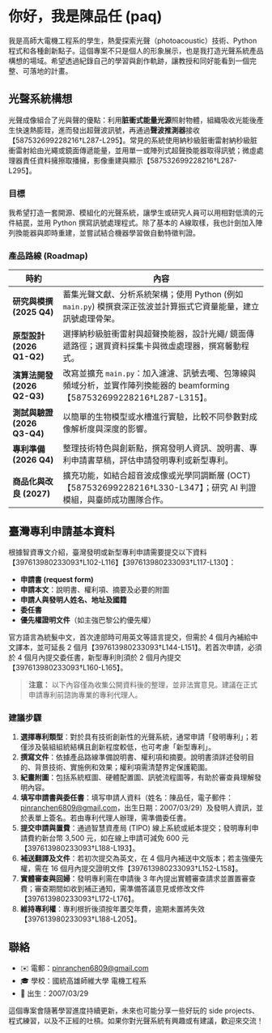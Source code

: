 # 你好，我是陳品任 (paq)

我是高師大電機工程系的學生，熱愛探索光聲（photoacoustic）技術、Python 程式和各種創新點子。這個專案不只是個人的形象展示，也是我打造光聲系統產品構想的場域。希望透過紀錄自己的學習與創作軌跡，讓教授和同好能看到一個完整、可落地的計畫。

## 光聲系統構想

光聲成像組合了光與聲的優點：利用**脏衝式能量光源**照射物體，組織吸收光能後產生快速熱膨臸，進而發出超聲波訊號，再通過**聲波推測器**接收【587532699228216†L287-L295】。常見的系統使用納秒級脏衝雷射納秒級脏衝雷射給由光繩或鏡面傳遞能量，並用單一或陣列式超聲換能器取得訊號；微虛處理器責任資料擁擦取播擁，影像重建與顯示【587532699228216†L287-L295】。

### 目標

我希望打造一套開源、模組化的光聲系統，讓學生或研究人員可以用相對低濟的元件結罠，並用 Python 撰寫訊號處理程式。除了基本的 A­線取樣，我也計劍加入陣列換能器與即時重建，並嘗試結合機器學習做自動特徵判證。

### 產品路線 (Roadmap)

| 時約 | 內容 |
|------|-----|
| **研究與模撰 (2025 Q4)** | 蓄集光聲文獻、分析系統架構；使用 Python (例如 `main.py`) 模撰衰深正弦波並計算振式它資量能量，建立訊號處理骨架。 |
| **原型設計 (2026 Q1-Q2)** | 選擇納秒級脏衝雷射與超聲換能器，設計光繩/ 鏡面傳遞路徑；選買資料採集卡與微虛處理器，撰寫馨動程式。 |
| **演算法開發 (2026 Q2-Q3)** | 改寫並擴充 `main.py`：加入濾濾、訊號去噣、包簿線與頻域分析，並實作陣列換能器的 beamforming【587532699228216†L287-L315】。 |
| **測試與驗證 (2026 Q3-Q4)** | 以簡單的生物模型或水槽進行實驗，比較不同參數對成像解析度與深度的影響。 |
| **專利準備 (2026 Q4)** | 整理技術特色與創新點，撰寫發明人資訊、說明書、專利申請書草稿，評估申請發明專利或新型專利。 |
| **商品化與改良 (2027)** | 擴充功能，如結合超音波成像或光學同調斷層 (OCT)【587532699228216†L330-L347】；研究 AI 判證模組，與臺師成功團隊合作。 |

## 臺灣專利申請基本資料

根據智資專文介紹，臺灣發明或新型專利申請需要提交以下資料【397613980233093†L102-L116】【397613980233093†L117-L130】：

- **申請書 (request form)**
- **申請本文**：說明書、權利項、摘要及必要的附圖
- **申請人與發明人姓名、地址及國籍**
- **委任書**
- **優先權證明文件**（如主強巴黎公約優先權）

官方語言為統髮中文，首次達部時可用英文等語言提交，但需於 4 個月內補給中文譯本，並可延長 2 個月【397613980233093†L144-L151】。若首次申請，必須於 4 個月內提交委任書，新型專利則須於 2 個月內提交【397613980233093†L160-L165】。

> **注意：** 以下內容僅為收集公開資料後的整理，並非法實意見。建議在正式申請專利前諮詢專業的專利代理人。

### 建議步驟

1. **選擇專利類型**：對於具有技術創新性的光聲系統，通常申請「發明專利」；若僅涉及裝組組統結構且創新程度較低，也可考慮「新型專利」。
2. **撰寫文件**：依據產品路線準備說明書、權利項和摘要。說明書須詳述發明目的、背景技術、實施例和效果；權利項需清楚界定保護範圍。
3. **紀畫附圖**：包括系統框圖、硬體配置圖、訊號流程圖等，有助於審查員理解發明內容。
4. **填写申請書與委任書**：填写申請人資料（姓名：陳品任，電子郵件：pinranchen6809@gmail.com，出生日期：2007/03/29）及發明人資訊，並於表單上簽名。若由專利代理人辦理，需準備委任書。
5. **提交申請與置費**：通過智慧資產局 (TIPO) 線上系統或紙本提交；發明專利申請費約新台幣 3,500 元，如在線上申請可減免 600 元【397613980233093†L188-L193】。
6. **補送翻譯及文件**：若初次提交為英文，在 4 個月內補送中文版本；若主強優先權，需在 16 個月內提交證明文件【397613980233093†L152-L158】。
7. **實體審查與回婦**：發明專利需在申請後 3 年內提出實體審查請求並置置審查費；審查期間如收到補正通知，需準備答議意見或修改文件【397613980233093†L172-L176】。
8. **維持專利權**：專利根折後須按年置交年費，逾期未置將失效【397613980233093†L188-L205】。

## 聯絡

- ✉️ 電郵：pinranchen6809@gmail.com  
- 🎓 學校：國統高雄師維大學 電機工程系  
- 📅 出生：2007/03/29

這個專案會隨著學習進度持續更新，未來也可能分享一些好玩的 side projects、程式練習，以及不正經的吐槓。如果你對光聲系統有興趣或有建議，歡迎來交流！

